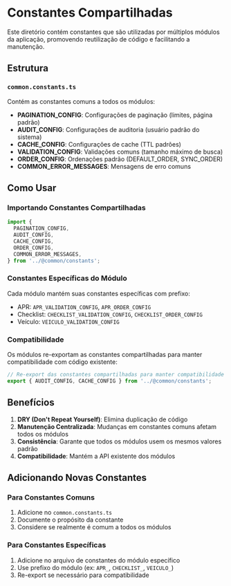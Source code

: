 # Constantes Compartilhadas

Este diretório contém constantes que são utilizadas por múltiplos módulos da aplicação, promovendo
reutilização de código e facilitando a manutenção.

## Estrutura

### `common.constants.ts`

Contém as constantes comuns a todos os módulos:

- **PAGINATION_CONFIG**: Configurações de paginação (limites, página padrão)
- **AUDIT_CONFIG**: Configurações de auditoria (usuário padrão do sistema)
- **CACHE_CONFIG**: Configurações de cache (TTL padrões)
- **VALIDATION_CONFIG**: Validações comuns (tamanho máximo de busca)
- **ORDER_CONFIG**: Ordenações padrão (DEFAULT_ORDER, SYNC_ORDER)
- **COMMON_ERROR_MESSAGES**: Mensagens de erro comuns

## Como Usar

### Importando Constantes Compartilhadas

```typescript
import {
  PAGINATION_CONFIG,
  AUDIT_CONFIG,
  CACHE_CONFIG,
  ORDER_CONFIG,
  COMMON_ERROR_MESSAGES,
} from '../@common/constants';
```

### Constantes Específicas do Módulo

Cada módulo mantém suas constantes específicas com prefixo:

- APR: `APR_VALIDATION_CONFIG`, `APR_ORDER_CONFIG`
- Checklist: `CHECKLIST_VALIDATION_CONFIG`, `CHECKLIST_ORDER_CONFIG`
- Veículo: `VEICULO_VALIDATION_CONFIG`

### Compatibilidade

Os módulos re-exportam as constantes compartilhadas para manter compatibilidade com código
existente:

```typescript
// Re-export das constantes compartilhadas para manter compatibilidade
export { AUDIT_CONFIG, CACHE_CONFIG } from '../@common/constants';
```

## Benefícios

1. **DRY (Don't Repeat Yourself)**: Elimina duplicação de código
2. **Manutenção Centralizada**: Mudanças em constantes comuns afetam todos os módulos
3. **Consistência**: Garante que todos os módulos usem os mesmos valores padrão
4. **Compatibilidade**: Mantém a API existente dos módulos

## Adicionando Novas Constantes

### Para Constantes Comuns

1. Adicione no `common.constants.ts`
2. Documente o propósito da constante
3. Considere se realmente é comum a todos os módulos

### Para Constantes Específicas

1. Adicione no arquivo de constantes do módulo específico
2. Use prefixo do módulo (ex: `APR_`, `CHECKLIST_`, `VEICULO_`)
3. Re-export se necessário para compatibilidade
